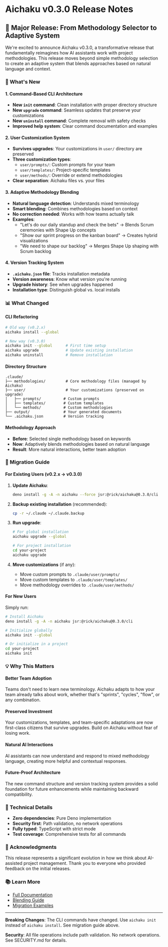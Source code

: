 # Aichaku v0.3.0 Release Notes

## 🎉 Major Release: From Methodology Selector to Adaptive System

We're excited to announce Aichaku v0.3.0, a transformative release that
fundamentally reimagines how AI assistants work with project methodologies. This
release moves beyond simple methodology selection to create an adaptive system
that blends approaches based on natural language and context.

### 🌟 What's New

#### 1. **Command-Based CLI Architecture**

- **New `init` command**: Clean installation with proper directory structure
- **New `upgrade` command**: Seamless updates that preserve your customizations
- **New `uninstall` command**: Complete removal with safety checks
- **Improved help system**: Clear command documentation and examples

#### 2. **User Customization System**

- **Survives upgrades**: Your customizations in `user/` directory are preserved
- **Three customization types**:
  - `user/prompts/`: Custom prompts for your team
  - `user/templates/`: Project-specific templates
  - `user/methods/`: Override or extend methodologies
- **Clear separation**: Aichaku files vs. your files

#### 3. **Adaptive Methodology Blending**

- **Natural language detection**: Understands mixed terminology
- **Smart blending**: Combines methodologies based on context
- **No correction needed**: Works with how teams actually talk
- **Examples**:
  - "Let's do our daily standup and check the bets" → Blends Scrum ceremonies
    with Shape Up concepts
  - "Show our sprint progress on the kanban board" → Creates hybrid
    visualizations
  - "We need to shape our backlog" → Merges Shape Up shaping with Scrum backlog

#### 4. **Version Tracking System**

- **`.aichaku.json` file**: Tracks installation metadata
- **Version awareness**: Know what version you're running
- **Upgrade history**: See when upgrades happened
- **Installation type**: Distinguish global vs. local installs

### 📊 What Changed

#### CLI Refactoring

```bash
# Old way (v0.2.x)
aichaku install --global

# New way (v0.3.0)
aichaku init --global      # First time setup
aichaku upgrade            # Update existing installation
aichaku uninstall          # Remove installation
```

#### Directory Structure

```
.claude/
├── methodologies/         # Core methodology files (managed by Aichaku)
├── user/                  # Your customizations (preserved on upgrade)
│   ├── prompts/          # Custom prompts
│   ├── templates/        # Custom templates
│   └── methods/          # Custom methodologies
├── output/               # Your generated documents
└── .aichaku.json         # Version tracking
```

#### Methodology Approach

- **Before**: Selected single methodology based on keywords
- **Now**: Adaptively blends methodologies based on natural language
- **Result**: More natural interactions, better team adoption

### 🚀 Migration Guide

#### For Existing Users (v0.2.x → v0.3.0)

1. **Update Aichaku**:
   ```bash
   deno install -g -A -n aichaku --force jsr:@rick/aichaku@0.3.0/cli
   ```

2. **Backup existing installation** (recommended):
   ```bash
   cp -r ~/.claude ~/.claude.backup
   ```

3. **Run upgrade**:
   ```bash
   # For global installation
   aichaku upgrade --global

   # For project installation
   cd your-project
   aichaku upgrade
   ```

4. **Move customizations** (if any):
   - Move custom prompts to `.claude/user/prompts/`
   - Move custom templates to `.claude/user/templates/`
   - Move methodology overrides to `.claude/user/methods/`

#### For New Users

Simply run:

```bash
# Install Aichaku
deno install -g -A -n aichaku jsr:@rick/aichaku@0.3.0/cli

# Initialize globally
aichaku init --global

# Or initialize in a project
cd your-project
aichaku init
```

### 💡 Why This Matters

#### Better Team Adoption

Teams don't need to learn new terminology. Aichaku adapts to how your team
already talks about work, whether that's "sprints", "cycles", "flow", or any
combination.

#### Preserved Investment

Your customizations, templates, and team-specific adaptations are now
first-class citizens that survive upgrades. Build on Aichaku without fear of
losing work.

#### Natural AI Interactions

AI assistants can now understand and respond to mixed methodology language,
creating more helpful and contextual responses.

#### Future-Proof Architecture

The new command structure and version tracking system provides a solid
foundation for future enhancements while maintaining backward compatibility.

### 🔧 Technical Details

- **Zero dependencies**: Pure Deno implementation
- **Security first**: Path validation, no network operations
- **Fully typed**: TypeScript with strict mode
- **Test coverage**: Comprehensive tests for all commands

### 🙏 Acknowledgments

This release represents a significant evolution in how we think about
AI-assisted project management. Thank you to everyone who provided feedback on
the initial releases.

### 📚 Learn More

- [Full Documentation](https://github.com/RickCogley/aichaku)
- [Blending Guide](https://github.com/RickCogley/aichaku/blob/main/methodologies/BLENDING-GUIDE.md)
- [Migration Examples](https://github.com/RickCogley/aichaku/blob/main/docs/migration.md)

---

**Breaking Changes**: The CLI commands have changed. Use `aichaku init` instead
of `aichaku install`. See migration guide above.

**Security**: All file operations include path validation. No network
operations. See SECURITY.md for details.
